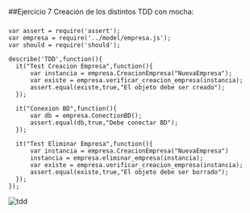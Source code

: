 ##Ejercicio 7
Creación de los distintos TDD con mocha:
###
	var assert = require('assert');
	var empresa = require('../model/empresa.js');
	var should = require('should');

	describe('TDD',function(){
	  it("Test Creacion Empresa",function(){
		  var instancia = empresa.CreacionEmpresa("NuevaEmpresa");
		  var existe = empresa.verificar_creacion_empresa(instancia);
		  assert.equal(existe,true,"El objeto debe ser creado");
	  });
	  
	  it("Conexion BD",function(){
		  var db = empresa.ConectionBD();
		  assert.equal(db,true,"Debe conectar BD");
	  });
	  
	  it("Test Eliminar Empresa",function(){
		  var instancia = empresa.CreacionEmpresa("NuevaEmpresa")
		  instancia = empresa.eliminar_empresa(instancia);
		  var existe = empresa.verificar_creacion_empresa(instancia);
		  assert.equal(existe,true,"El objeto debe ser borrado");
	  });
	});
	
![tdd](https://dl.dropboxusercontent.com/s/q6tzq808l25zomk/tdd.png?dl=0)
	
